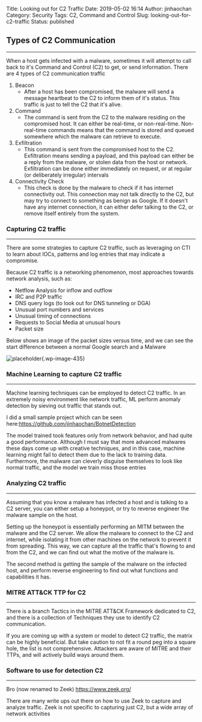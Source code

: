 Title: Looking out for C2 Traffic
Date: 2019-05-02 16:14
Author: jinhaochan
Category: Security
Tags: C2, Command and Control
Slug: looking-out-for-c2-traffic
Status: published

<!-- wp:heading -->

Types of C2 Communication
-------------------------

<!-- /wp:heading -->

<!-- wp:separator -->

------------------------------------------------------------------------

<!-- /wp:separator -->

</p>
<!-- wp:paragraph -->

When a host gets infected with a malware, sometimes it will attempt to call back to it's Command and Control (C2) to get, or send information. There are 4 types of C2 communication traffic

<!-- /wp:paragraph -->

<!-- wp:list {"ordered":true} -->

1.  Beacon
    -   After a host has been compromised, the malware will send a message heartbeat to the C2 to inform them of it's status. This traffic is just to tell the C2 that it's alive.
2.  Command
    -   The command is sent from the C2 to the malware residing on the compromised host. It can either be real-time, or non-real-time. Non-real-time commands means that the command is stored and queued somewhere which the malware can retrieve to execute.
3.  Exfiltration
    -   This command is sent from the compromised host to the C2. Exfiltration means sending a payload, and this payload can either be a reply from the malware, or stolen data from the host or network. Exfiltration can be done either immediately on request, or at regular (or deliberately irregular) intervals
4.  Connectivity Check
    -   This check is done by the malware to check if it has internet connectivity out. This connection may not talk directly to the C2, but may try to connect to something as benign as Google. If it doesn't have any internet connection, it can either defer talking to the C2, or remove itself entirely from the system.

<!-- /wp:list -->

<!-- wp:heading {"level":3} -->

### Capturing C2 traffic

<!-- /wp:heading -->

<!-- wp:separator -->

------------------------------------------------------------------------

<!-- /wp:separator -->

</p>
<!-- wp:paragraph -->

There are some strategies to capture C2 traffic, such as leveraging on CTI to learn about IOCs, patterns and log entries that may indicate a compromise.

<!-- /wp:paragraph -->

<!-- wp:paragraph -->

Because C2 traffic is a networking phenomenon, most approaches towards network analysis, such as:

<!-- /wp:paragraph -->

<!-- wp:list -->

-   Netflow Analysis for inflow and outflow
-   IRC and P2P traffic
-   DNS query logs (to look out for DNS tunneling or DGA)
-   Unusual port numbers and services
-   Unusual timing of connections
-   Requests to Social Media at unusual hours
-   Packet size

<!-- /wp:list -->

<!-- wp:paragraph -->

Below shows an image of the packet sizes versus time, and we can see the start difference between a normal Google search and a Malware

<!-- /wp:paragraph -->

<!-- wp:image {"id":435,"align":"center"} -->

<div class="wp-block-image">


![placeholder]({attach}media/2019/05/eta-blake-fig-2.png){.wp-image-435}


</div>

<!-- /wp:image -->

<!-- wp:heading {"level":3} -->

### Machine Learning to capture C2 traffic

<!-- /wp:heading -->

<!-- wp:separator -->

------------------------------------------------------------------------

<!-- /wp:separator -->

</p>
<!-- wp:paragraph -->

Machine learning techniques can be employed to detect C2 traffic. In an extremely noisy environment like network traffic, ML perform anomaly detection by sieving out traffic that stands out.

<!-- /wp:paragraph -->

<!-- wp:paragraph -->

I did a small sample project which can be seen here:<https://github.com/jinhaochan/BotnetDetection>

<!-- /wp:paragraph -->

<!-- wp:paragraph -->

The model trained took features only from network behavior, and had quite a good performance. Although I must say that more advanced malwares these days come up with creative techniques, and in this case, machine learning might fail to detect them due to the lack to training data. Furthermore, the malware can cleverly disguise themselves to look like normal traffic, and the model we train miss those entries

<!-- /wp:paragraph -->

<!-- wp:heading {"level":3} -->

### Analyzing C2 traffic

<!-- /wp:heading -->

<!-- wp:separator -->

------------------------------------------------------------------------

<!-- /wp:separator -->

</p>
<!-- wp:paragraph -->

Assuming that you know a malware has infected a host and is talking to a C2 server, you can either setup a honeypot, or try to reverse engineer the malware sample on the host.

<!-- /wp:paragraph -->

<!-- wp:paragraph -->

Setting up the honeypot is essentially performing an MITM between the malware and the C2 server. We allow the malware to connect to the C2 and internet, while isolating it from other machines on the network to prevent it from spreading. This way, we can capture all the traffic that's flowing to and from the C2, and we can find out what the motive of the malware is.

<!-- /wp:paragraph -->

<!-- wp:paragraph -->

The second method is getting the sample of the malware on the infected host, and perform reverse engineering to find out what functions and capabilities it has.

<!-- /wp:paragraph -->

<!-- wp:heading {"level":3} -->

### MITRE ATT&CK TTP for C2

<!-- /wp:heading -->

<!-- wp:separator -->

------------------------------------------------------------------------

<!-- /wp:separator -->

</p>
<!-- wp:paragraph -->

There is a branch Tactics in the MITRE ATT&CK Framework dedicated to C2, and there is a collection of Techniques they use to identify C2 communication.

<!-- /wp:paragraph -->

<!-- wp:paragraph -->

If you are coming up with a system or model to detect C2 traffic, the matrix can be highly beneficial. But take caution to not fit a round peg into a square hole, the list is not comprehensive. Attackers are aware of MITRE and their TTPs, and will actively build ways around them.

<!-- /wp:paragraph -->

<!-- wp:heading {"level":3} -->

### Software to use for detection C2

<!-- /wp:heading -->

<!-- wp:separator -->

------------------------------------------------------------------------

<!-- /wp:separator -->

</p>
<!-- wp:paragraph -->

Bro (now renamed to Zeek) <https://www.zeek.org/>

<!-- /wp:paragraph -->

<!-- wp:paragraph -->

There are many write ups out there on how to use Zeek to capture and analyze traffic. Zeek is not specific to capturing just C2, but a wide array of network activities

<!-- /wp:paragraph -->

